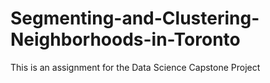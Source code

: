 # Segmenting-and-Clustering-Neighborhoods-in-Toronto
This is an assignment for the Data Science Capstone Project
